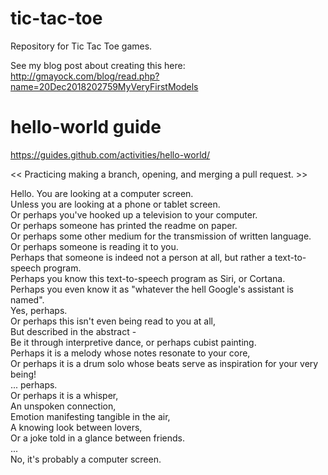 # tic-tac-toe
Repository for Tic Tac Toe games.

See my blog post about creating this here: http://gmayock.com/blog/read.php?name=20Dec2018202759MyVeryFirstModels

# hello-world guide
https://guides.github.com/activities/hello-world/

<< Practicing making a branch, opening, and merging a pull request. >>

Hello. You are looking at a computer screen. \
Unless you are looking at a phone or tablet screen. \
Or perhaps you've hooked up a television to your computer. \
Or perhaps someone has printed the readme on paper. \
Or perhaps some other medium for the transmission of written language. \
Or perhaps someone is reading it to you. \
Perhaps that someone is indeed not a person at all, but rather a text-to-speech program. \
Perhaps you know this text-to-speech program as Siri, or Cortana. \
Perhaps you even know it as "whatever the hell Google's assistant is named". \
Yes, perhaps. \
Or perhaps this isn't even being read to you at all, \
But described in the abstract - \
Be it through interpretive dance, or perhaps cubist painting. \
Perhaps it is a melody whose notes resonate to your core, \
Or perhaps it is a drum solo whose beats serve as inspiration for your very being! \
... perhaps. \
Or perhaps it is a whisper, \
An unspoken connection, \
Emotion manifesting tangible in the air, \
A knowing look between lovers, \
Or a joke told in a glance between friends. \
... \
No, it's probably a computer screen.
